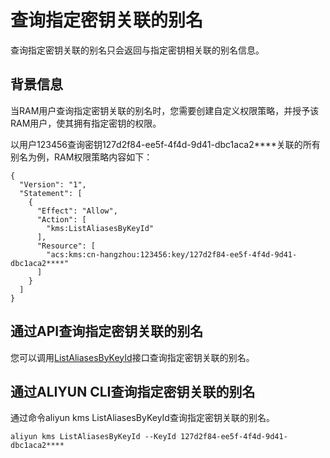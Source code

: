 # 查询指定密钥关联的别名

查询指定密钥关联的别名只会返回与指定密钥相关联的别名信息。

## 背景信息

当RAM用户查询指定密钥关联的别名时，您需要创建自定义权限策略，并授予该RAM用户，使其拥有指定密钥的权限。

以用户123456查询密钥127d2f84-ee5f-4f4d-9d41-dbc1aca2\*\*\*\*关联的所有别名为例，RAM权限策略内容如下：

```
{
  "Version": "1",
  "Statement": [
    {
      "Effect": "Allow",
      "Action": [
        "kms:ListAliasesByKeyId"
      ],
      "Resource": [
        "acs:kms:cn-hangzhou:123456:key/127d2f84-ee5f-4f4d-9d41-dbc1aca2****"
      ]
    }
  ]
}
```

## 通过API查询指定密钥关联的别名

您可以调用[ListAliasesByKeyId](/intl.zh-CN/API参考/密钥/ListAliasesByKeyId.md)接口查询指定密钥关联的别名。

## 通过ALIYUN CLI查询指定密钥关联的别名

通过命令aliyun kms ListAliasesByKeyId查询指定密钥关联的别名。

```
aliyun kms ListAliasesByKeyId --KeyId 127d2f84-ee5f-4f4d-9d41-dbc1aca2****
```

